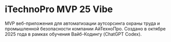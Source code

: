 # iTechnoPro MVP 25 Vibe
MVP веб-приложения для автоматизации аутсорсинга охраны труда и промышленной безопасности компании АйТехноПро.
Создано в октябре 2025 года в рамках обучения Вайб-Кодингу (ChatGPT Codex).
